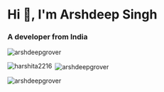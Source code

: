 <h1>Hi 👋, I'm Arshdeep Singh</h1>
<h3>A developer from India</h3>

<p> <img src="https://komarev.com/ghpvc/?username=arshdeepgrover&label=Profile%20views&color=0e75b6&style=flat" alt="arshdeepgrover" /> </p>

<p><img align="left" src="https://github-readme-stats.vercel.app/api/top-langs?username=arshdeepgrover&show_icons=true&locale=en&layout=compact" alt="harshita2216" /></p>

<p>&nbsp;<img align="center" src="https://github-readme-stats.vercel.app/api?username=arshdeepgrover&show_icons=true&locale=en" alt="arshdeepgrover" /></p>

<p><img align="center" src="https://github-readme-streak-stats.herokuapp.com/?user=arshdeepgrover&" alt="arshdeepgrover" /></p>
